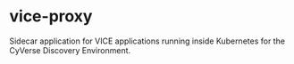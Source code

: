 vice-proxy
==========

Sidecar application for VICE applications running inside Kubernetes for the CyVerse Discovery Environment.
